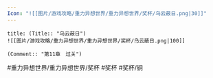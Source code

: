 ```yaml
---
Icon: "![[图片/游戏攻略/重力异想世界/重力异想世界/奖杯/乌云蔽日.png|30]]"
---
```

```ad-common-bronze-trophy
title: (Title:: "乌云蔽日")
![[图片/游戏攻略/重力异想世界/重力异想世界/奖杯/乌云蔽日.png|100]]

(Comment:: "第11章　过关")
```

#重力异想世界/重力异想世界/奖杯 #奖杯 #奖杯/铜
